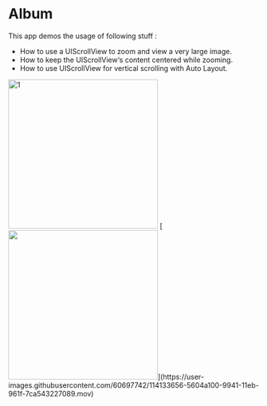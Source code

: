 # Album

This app demos the usage of following stuff :

- How to use a UIScrollView to zoom and view a very large image.
- How to keep the UIScrollView‘s content centered while zooming.
- How to use UIScrollView for vertical scrolling with Auto Layout.

<img width="300" alt="1" src="https://user-images.githubusercontent.com/60697742/114133642-50a75680-9941-11eb-870a-00bd905a01e1.png">
[<img src="https://user-images.githubusercontent.com/60697742/114133656-5604a100-9941-11eb-961f-7ca543227089.mov" width="300">](https://user-images.githubusercontent.com/60697742/114133656-5604a100-9941-11eb-961f-7ca543227089.mov)
